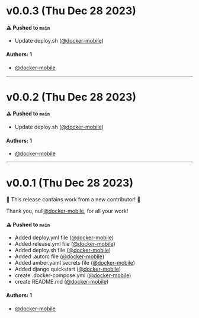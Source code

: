 # v0.0.3 (Thu Dec 28 2023)

#### ⚠️ Pushed to `main`

- Update deploy.sh ([@docker-mobile](https://github.com/docker-mobile))

#### Authors: 1

- [@docker-mobile](https://github.com/docker-mobile)

---

# v0.0.2 (Thu Dec 28 2023)

#### ⚠️ Pushed to `main`

- Update deploy.sh ([@docker-mobile](https://github.com/docker-mobile))

#### Authors: 1

- [@docker-mobile](https://github.com/docker-mobile)

---

# v0.0.1 (Thu Dec 28 2023)

:tada: This release contains work from a new contributor! :tada:

Thank you, null[@docker-mobile](https://github.com/docker-mobile), for all your work!

#### ⚠️ Pushed to `main`

- Added deploy.yml file ([@docker-mobile](https://github.com/docker-mobile))
- Added release.yml file ([@docker-mobile](https://github.com/docker-mobile))
- Added deploy.sh file ([@docker-mobile](https://github.com/docker-mobile))
- Added .autorc file ([@docker-mobile](https://github.com/docker-mobile))
- Added amber.yaml secrets file ([@docker-mobile](https://github.com/docker-mobile))
- Added django quickstart ([@docker-mobile](https://github.com/docker-mobile))
- create .docker-compose.yml ([@docker-mobile](https://github.com/docker-mobile))
- create README.md ([@docker-mobile](https://github.com/docker-mobile))

#### Authors: 1

- [@docker-mobile](https://github.com/docker-mobile)

